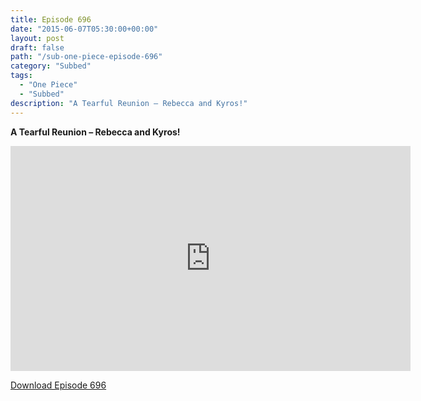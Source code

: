 ```yaml
---
title: Episode 696
date: "2015-06-07T05:30:00+00:00"
layout: post
draft: false
path: "/sub-one-piece-episode-696"
category: "Subbed"
tags:
  - "One Piece"
  - "Subbed"
description: "A Tearful Reunion – Rebecca and Kyros!"
---
```


**A Tearful Reunion – Rebecca and Kyros!**

<iframe width="640" height="360" src="https://www.rapidvideo.com/e/G6FRPGFPUI" frameborder="0" marginwidth=0 marginheight=0 scrolling=no allowfullscreen></iframe>

<a href="http://ouo.io/qs/eCodkFEQ?s=https://rapidvid.to/d/https://www.rapidvideo.com/e/G6FRPGFPUI">Download Episode 696</a>
